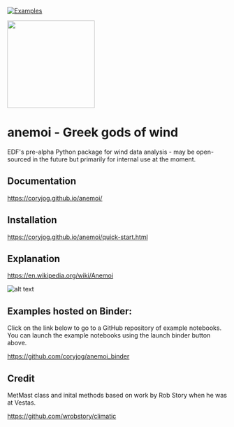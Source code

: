 [![Examples](https://mybinder.org/badge.svg)](https://mybinder.org/v2/gh/coryjog/anemoi_binder/master?urlpath=lab)

<img src="https://github.com/coryjog/anemoi/blob/master/anemoi_docs/_static/Original%20on%20White.png" width="200"/>

# anemoi - Greek gods of wind
EDF's pre-alpha Python package for wind data analysis - may be open-sourced in the future but primarily for internal use at the moment.

## Documentation
https://coryjog.github.io/anemoi/

## Installation
https://coryjog.github.io/anemoi/quick-start.html

## Explanation
https://en.wikipedia.org/wiki/Anemoi

![alt text](https://s-media-cache-ak0.pinimg.com/564x/74/5c/2c/745c2ce3f2359406306077e27a122bd9.jpg "Anemoi: Greek gods of wind")

## Examples hosted on Binder:
Click on the link below to go to a GitHub repository of example notebooks. You can launch the example notebooks using the launch binder button above. 

https://github.com/coryjog/anemoi_binder

## Credit
MetMast class and inital methods based on work by Rob Story when he was at Vestas.

https://github.com/wrobstory/climatic
